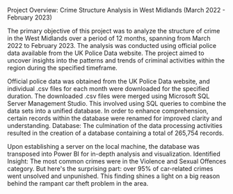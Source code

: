 Project Overview: Crime Structure Analysis in West Midlands (March 2022 - February 2023)

The primary objective of this project was to analyze the structure of crime in the West Midlands over a period of 12 months, spanning from March 2022 to February 2023. The analysis was conducted using official police data available from the UK Police Data website. The project aimed to uncover insights into the patterns and trends of criminal activities within the region during the specified timeframe.

Official police data was obtained from the UK Police Data website, and individual .csv files for each month were downloaded for the specified duration.
The downloaded .csv files were merged using Microsoft SQL Server Management Studio. This involved using SQL queries to combine the data sets into a unified database.
In order to enhance comprehension, certain records within the database were renamed for improved clarity and understanding.
Database: The culmination of the data processing activities resulted in the creation of a database containing a total of 265,754 records.

Upon establishing a server on the local machine, the database was transposed into Power BI for in-depth analysis and visualization.
Identified Insight: The most common crimes were in the Violence and Sexual Offences category. But here's the surprising part: over 95% of car-related crimes went unsolved and unpunished. This finding shines a light on a big reason behind the rampant car theft problem in the area.
